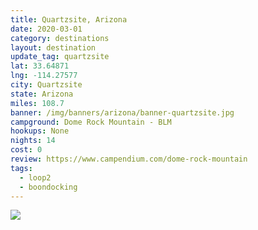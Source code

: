 ```yaml
---
title: Quartzsite, Arizona
date: 2020-03-01
category: destinations
layout: destination
update_tag: quartzsite
lat: 33.64871
lng: -114.27577
city: Quartzsite
state: Arizona
miles: 108.7
banner: /img/banners/arizona/banner-quartzsite.jpg
campground: Dome Rock Mountain - BLM
hookups: None
nights: 14
cost: 0
review: https://www.campendium.com/dome-rock-mountain
tags:
  - loop2
  - boondocking
---
```


<img src="{{ site.cdn }}/img/destinations/arizona/quartzsite.jpg">

